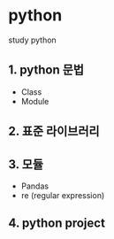 # python
study python

## 1. python 문법
- Class
- Module

## 2. 표준 라이브러리

## 3. 모듈
- Pandas
- re (regular expression)

## 4. python project
